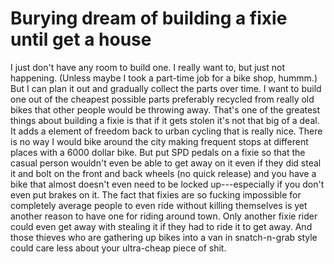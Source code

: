 # Burying dream of building a fixie until get a house

I just don't have any room to build one. I really want to, but just not happening. (Unless maybe I took a part-time job for a bike shop, hummm.) But I can plan it out and gradually collect the parts over time. I want to build one out of the cheapest possible parts preferably recycled from really old bikes that other people would be throwing away. That's one of the greatest things about building a fixie is that if it gets stolen it's not that big of a deal. It adds a element of freedom back to urban cycling that is really nice. There is no way I would bike around the city making frequent stops at different places with a 6000 dollar bike. But put SPD pedals on a fixie so that the casual person wouldn't even be able to get away on it even if they did steal it and bolt on the front and back wheels (no quick release) and you have a bike that almost doesn't even need to be locked up---especially if you don't even put brakes on it. The fact that fixies are so fucking impossible for completely average people to even ride without killing themselves is yet another reason to have one for riding around town. Only another fixie rider could even get away with stealing it if they had to ride it to get away. And those thieves who are gathering up bikes into a van in snatch-n-grab style could care less about your ultra-cheap piece of shit.
